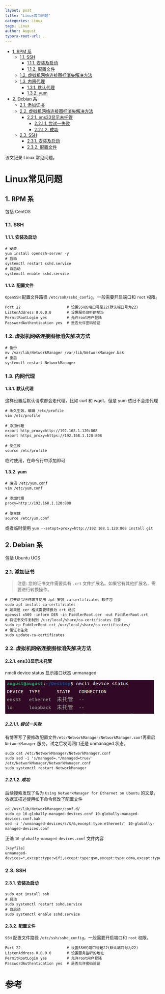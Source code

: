 ```yaml
---
layout: post
title: "Linux常见问题"
categories: Linux
tags: Linux
author: August
typora-root-url: ..
---
```


- [1. RPM 系](#1-rpm-系)
  - [1.1. SSH](#11-ssh)
    - [1.1.1. 安装及启动](#111-安装及启动)
    - [1.1.2. 配置文件](#112-配置文件)
  - [1.2. 虚拟机网络连接图标消失解决方法](#12-虚拟机网络连接图标消失解决方法)
  - [1.3. 内网代理](#13-内网代理)
    - [1.3.1. 默认代理](#131-默认代理)
    - [1.3.2. yum](#132-yum)
- [2. Debian 系](#2-debian-系)
  - [2.1. 添加证书](#21-添加证书)
  - [2.2. 虚拟机网络连接图标消失解决方法](#22-虚拟机网络连接图标消失解决方法)
    - [2.2.1. ens33显示未托管](#221-ens33显示未托管)
      - [2.2.1.1. 尝试一失败](#2211-尝试一失败)
      - [2.2.1.2. 成功](#2212-成功)
  - [2.3. SSH](#23-ssh)
    - [2.3.1. 安装及启动](#231-安装及启动)
    - [2.3.2. 配置文件](#232-配置文件)



该文记录 Linux 常见问题。



# Linux常见问题



## 1. RPM 系

包括 CentOS

### 1.1. SSH

#### 1.1.1. 安装及启动

```shell
# 安装
yum install openssh-server -y
# 启动
systemctl restart sshd.service
# 自启动
systemctl enable sshd.service
```

#### 1.1.2. 配置文件

`OpenSSH` 配置文件路径 `/etc/ssh/sshd_config`，一般需要开启端口和 `root` 权限。

```shell
Port 22                     # 设置SSH的端口号是22(默认端口号为22)
ListenAddress 0.0.0.0       # 设置服务监听的地址
PermitRootLogin yes         # 允许root用户登陆
PasswordAuthentication yes  # 是否允许密码验证
```

### 1.2. 虚拟机网络连接图标消失解决方法

```shell
# 备份
mv /var/lib/NetworkManager /var/lib/NetworkManager.bak
# 重启
systemctl restart NetworkManager
```

### 1.3. 内网代理

#### 1.3.1. 默认代理

这样设置后默认请求都会走代理，比如 curl 和 wget，但是 yum 依旧不会走代理

```shell
# 永久生效，编辑 /etc/profile
vim /etc/profile

# 添加代理
export http_proxy=http://192.168.1.120:808
export https_proxy=https://192.168.1.120:808

# 使生效
source /etc/profile
```

临时使用，在命令行中添加即可

#### 1.3.2. yum

```shell
# 编辑 /etc/yum.conf
vim /etc/yum.conf

# 添加代理
proxy=http://192.168.1.120:808

# 使生效
source /etc/yum.conf
```

或者临时使用 `yum --setopt=proxy=http://192.168.1.120:808 install git`



## 2. Debian 系

包括 Ubuntu UOS

### 2.1. 添加证书

> 注意: 您的证书文件需要具有 `.crt` 文件扩展名。如果它有其他扩展名，需要进行转换操作。

```shell
# 打开命令行终端并使用 apt 安装 ca-certificates 软件包
sudo apt install ca-certificates
# 如果是 cer 格式需要转换为 crt 格式
openssl x509 -inform DER -in FiddlerRoot.cer -out FiddlerRoot.crt
# 将证书文件复制到 /usr/local/share/ca-certificates 目录
sudo cp FiddlerRoot.crt /usr/local/share/ca-certificates/
# 使证书生效
sudo update-ca-certificates
```

### 2.2. 虚拟机网络连接图标消失解决方法

#### 2.2.1. ens33显示未托管

nmcli device status 显示接口状态 unmanaged

![](/media/image/2024-08-17-Linux常见问题/nmcli_device_status_unmanaged.png)

##### 2.2.1.1. 尝试一失败

有博客写了要修改配置文件`/etc/NetworkManager/NetworkManager.conf`再重启 `NetworkManager` 服务。试之后发现网口还是 unmanaged 状态。

```shell
sudo cat /etc/NetworkManager/NetworkManager.conf
sudo sed -i 's/managed=.*/managed=true/' /etc/NetworkManager/NetworkManager.conf 
sudo systemctl restart NetworkManager
```

##### 2.2.1.2. 成功

后续搜索发现了名为 `Using NetworkManager for Ethernet on Ubuntu` 的文章，依据其描述使用如下命令修改了配置文件

```shell
cd /usr/lib/NetworkManager/conf.d/
sudo cp 10-globally-managed-devices.conf 10-globally-managed-devices.conf.bak
sed -i '/unmanaged-devices/s/$/&,except:type:ethernet/' 10-globally-managed-devices.conf
```

正确 `10-globally-managed-devices.conf` 文件内容

```
[keyfile]
unmanaged-devices=*,except:type:wifi,except:type:gsm,except:type:cdma,except:type:ethernet
```

### 2.3. SSH

#### 2.3.1. 安装及启动

```shell
sudo apt install ssh
# 启动
sudo systemctl restart sshd.service
# 自启动
sudo systemctl enable sshd.service
```

#### 2.3.2. 配置文件

`SSH` 配置文件路径 `/etc/ssh/sshd_config`，一般需要开启端口和 `root` 权限。

```shell
Port 22                     # 设置SSH的端口号是22(默认端口号为22)
ListenAddress 0.0.0.0       # 设置服务监听的地址
PermitRootLogin yes         # 允许root用户登陆
PasswordAuthentication yes  # 是否允许密码验证
```






# 参考
